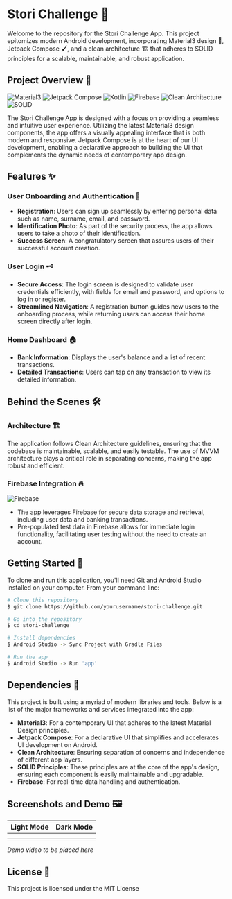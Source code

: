 # Stori Challenge 📱

Welcome to the repository for the Stori Challenge App. This project epitomizes modern Android development, incorporating Material3 design 🎨, Jetpack Compose 🖌️, and a clean architecture 🏗️ that adheres to SOLID principles for a scalable, maintainable, and robust application.

## Project Overview 👀

![Material3](https://img.shields.io/badge/Material3-1.0.0-alpha01-purple.svg?style=flat)
![Jetpack Compose](https://img.shields.io/badge/Jetpack%20Compose-1.4.3-brightgreen.svg?style=flat)
![Kotlin](https://img.shields.io/badge/kotlin-1.7.10-blue.svg?logo=kotlin)
![Firebase](https://img.shields.io/badge/Firebase-BOM%2032.4.0-orange)
![Clean Architecture](https://img.shields.io/badge/Clean%20Architecture-Enabled-green)
![SOLID](https://img.shields.io/badge/SOLID-Principles-blueviolet)

The Stori Challenge App is designed with a focus on providing a seamless and intuitive user experience. Utilizing the latest Material3 design components, the app offers a visually appealing interface that is both modern and responsive. Jetpack Compose is at the heart of our UI development, enabling a declarative approach to building the UI that complements the dynamic needs of contemporary app design.


## Features ✨

### User Onboarding and Authentication 🔐

- **Registration**: Users can sign up seamlessly by entering personal data such as name, surname, email, and password.
- **Identification Photo**: As part of the security process, the app allows users to take a photo of their identification.
- **Success Screen**: A congratulatory screen that assures users of their successful account creation.

### User Login 🗝️

- **Secure Access**: The login screen is designed to validate user credentials efficiently, with fields for email and password, and options to log in or register.
- **Streamlined Navigation**: A registration button guides new users to the onboarding process, while returning users can access their home screen directly after login.

### Home Dashboard 🏠

- **Bank Information**: Displays the user's balance and a list of recent transactions.
- **Detailed Transactions**: Users can tap on any transaction to view its detailed information.

## Behind the Scenes 🛠️

### Architecture 🏗️

The application follows Clean Architecture guidelines, ensuring that the codebase is maintainable, scalable, and easily testable. The use of MVVM architecture plays a critical role in separating concerns, making the app robust and efficient.

### Firebase Integration 🔥

![Firebase](https://img.shields.io/badge/Firebase-orange?logo=firebase)

- The app leverages Firebase for secure data storage and retrieval, including user data and banking transactions.
- Pre-populated test data in Firebase allows for immediate login functionality, facilitating user testing without the need to create an account.

## Getting Started 🚀

To clone and run this application, you'll need Git and Android Studio installed on your computer. From your command line:

```bash
# Clone this repository
$ git clone https://github.com/yourusername/stori-challenge.git

# Go into the repository
$ cd stori-challenge

# Install dependencies
$ Android Studio -> Sync Project with Gradle Files

# Run the app
$ Android Studio -> Run 'app'
```

## Dependencies 🧰

This project is built using a myriad of modern libraries and tools. Below is a list of the major frameworks and services integrated into the app:

- **Material3**: For a contemporary UI that adheres to the latest Material Design principles.
- **Jetpack Compose**: For a declarative UI that simplifies and accelerates UI development on Android.
- **Clean Architecture**: Ensuring separation of concerns and independence of different app layers.
- **SOLID Principles**: These principles are at the core of the app's design, ensuring each component is easily maintainable and upgradable.
- **Firebase**: For real-time data handling and authentication.

## Screenshots and Demo 🖼️

| Light Mode | Dark Mode |
|------------|-----------|
|            |           |
|            |           |

_Demo video to be placed here_

## License 📄

This project is licensed under the MIT License
